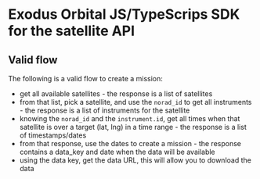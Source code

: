 # Exodus Orbital JS/TypeScrips SDK for the satellite API

## Valid flow
The following is a valid flow to create a mission:
- get all available satellites - the response is a list of satellites
- from that list, pick a satellite, and use the ```norad_id``` to get all instruments - the response is a list of instruments for the satellite
- knowing the ```norad_id``` and the ```instrument.id```, get all times when that satellite is over a target (lat, lng) in a time range - the response is a list of timestamps/dates
- from that response, use the dates to create a mission - the response contains a data_key and date when the data will be available
- using the data key, get the data URL, this will allow you to download the data
